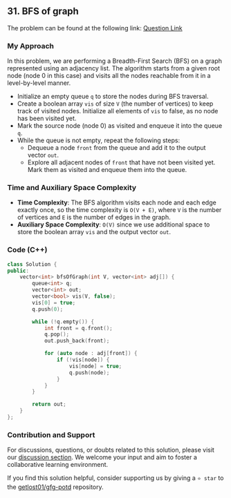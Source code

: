## 31. BFS of graph

The problem can be found at the following link: [Question Link](https://practice.geeksforgeeks.org/problems/bfs-traversal-of-graph/1)

### My Approach

In this problem, we are performing a Breadth-First Search (BFS) on a graph represented using an adjacency list. The algorithm starts from a given root node (node 0 in this case) and visits all the nodes reachable from it in a level-by-level manner.

- Initialize an empty queue `q` to store the nodes during BFS traversal.
- Create a boolean array `vis` of size `V` (the number of vertices) to keep track of visited nodes. Initialize all elements of `vis` to false, as no node has been visited yet.
- Mark the source node (node 0) as visited and enqueue it into the queue `q`.
- While the queue is not empty, repeat the following steps:
   - Dequeue a node `front` from the queue and add it to the output vector `out`.
   - Explore all adjacent nodes of `front` that have not been visited yet. Mark them as visited and enqueue them into the queue.

### Time and Auxiliary Space Complexity

- **Time Complexity**: The BFS algorithm visits each node and each edge exactly once, so the time complexity is `O(V + E)`, where `V` is the number of vertices and `E` is the number of edges in the graph.
- **Auxiliary Space Complexity**: `O(V)` since we use additional space to store the boolean array `vis` and the output vector `out`.

### Code (C++)

```cpp
class Solution {
public:
    vector<int> bfsOfGraph(int V, vector<int> adj[]) {
        queue<int> q;
        vector<int> out;
        vector<bool> vis(V, false);
        vis[0] = true;
        q.push(0);

        while (!q.empty()) {
            int front = q.front();
            q.pop();
            out.push_back(front);

            for (auto node : adj[front]) {
                if (!vis[node]) {
                    vis[node] = true;
                    q.push(node);
                }
            }
        }

        return out;
    }
};
```

### Contribution and Support

For discussions, questions, or doubts related to this solution, please visit our [discussion section](https://github.com/getlost01/gfg-potd/discussions). We welcome your input and aim to foster a collaborative learning environment.

If you find this solution helpful, consider supporting us by giving a `⭐ star` to the [getlost01/gfg-potd](https://github.com/getlost01/gfg-potd) repository.